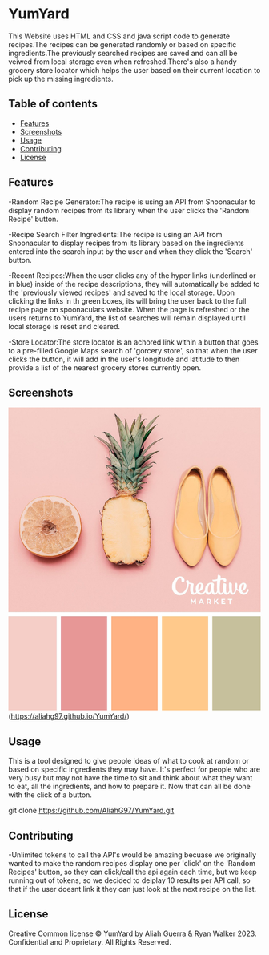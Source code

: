 # YumYard
This Website uses HTML and CSS and java script code to generate recipes.The recipes can be generated randomly or based on specific ingredients.The previously searched recipes are saved and can all be veiwed from local storage even when refreshed.There's also a handy grocery store locator which helps the user based on their current location to pick up the missing ingredients.

## Table of contents
- [Features](#features)
- [Screenshots](#screenshots)
- [Usage](#usage)
- [Contributing](#contributing)
- [License](#license)

## Features
-Random Recipe Generator:The recipe is using an API from Snoonacular to display random recipes from its library when the user clicks the 'Random Recipe' button.

-Recipe Search Filter Ingredients:The recipe is using an API from Snoonacular to display recipes from its library based on the ingredients entered into the search input  by the user and when they click the 'Search' button.

-Recent Recipes:When the user clicks any of the hyper links (underlined or in blue) inside of the recipe descriptions, they will automatically be added to the 'previously viewed recipes' and saved to the local storage. Upon clicking the links in th green boxes, its will bring the user back to the full recipe page on spoonaculars website. When the page is refreshed or the users returns to YumYard, the list of searches will remain displayed until local storage is reset and cleared.

-Store Locator:The store locator is an achored link within a button that goes to a pre-filled Google Maps search of 'gorcery store', so that when the user clicks the button, it will add in the user's longitude and latitude to then provide a list of the nearest grocery stores currently open.



## Screenshots
![YumYard Screenshot](./assets/images/ColorPalate.jpg)
(https://aliahg97.github.io/YumYard/)

## Usage 
This is a tool designed to give people ideas of what to cook at random or based on specific ingredients they may have. It's perfect for people who are very busy but may not have the time to sit and think about what they want to eat, all the ingredients, and how to prepare it. Now that can all be done with the click of a button.

git clone https://github.com/AliahG97/YumYard.git

## Contributing
-Unlimited tokens to call the API's would be amazing becuase we originally wanted to make the random recipes display one per 'click' on the 'Random Recipes' button, so they can click/call the api again each time, but we keep running out of tokens, so we decided to deiplay 10 results per API call, so that if the user doesnt link it they can just look at the next recipe on the list.

## License
Creative Common license
© YumYard by Aliah Guerra & Ryan Walker 2023. Confidential and Proprietary. All Rights Reserved.
